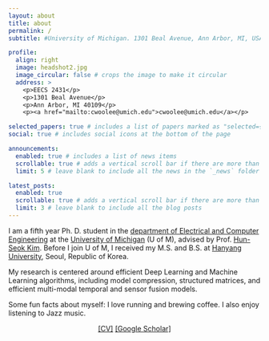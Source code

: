 ```yaml
---
layout: about
title: about
permalink: /
subtitle: #University of Michigan. 1301 Beal Avenue, Ann Arbor, MI, USA. 

profile:
  align: right
  image: headshot2.jpg
  image_circular: false # crops the image to make it circular
  address: >
    <p>EECS 2431</p>
    <p>1301 Beal Avenue</p>
    <p>Ann Arbor, MI 40109</p>
    <p><a href="mailto:cwoolee@umich.edu">cwoolee@umich.edu</a></p>

selected_papers: true # includes a list of papers marked as "selected={true}"
social: true # includes social icons at the bottom of the page

announcements:
  enabled: true # includes a list of news items
  scrollable: true # adds a vertical scroll bar if there are more than 3 news items
  limit: 5 # leave blank to include all the news in the `_news` folder

latest_posts:
  enabled: true
  scrollable: true # adds a vertical scroll bar if there are more than 3 new posts items
  limit: 3 # leave blank to include all the blog posts
---
```


I am a fifth year Ph. D. student in the [department of Electrical and Computer Engineering](http://ece.engin.umich.edu) at the [University of Michigan](https://umich.edu) (U of M), advised by Prof. [Hun-Seok Kim](https://kim.engin.umich.edu). Before I join U of M, I received my M.S. and B.S. at [Hanyang University](https://www.hanyang.ac.kr/web/eng), Seoul, Republic of Korea.

My research is centered around efficient Deep Learning and Machine Learning algorithms, including model compression, structured matrices, and efficient multi-modal temporal and sensor fusion models. 


Some fun facts about myself: I love running and brewing coffee. I also enjoy listening to Jazz music. 




<p style="text-align:center;"> 
    <a href="https://changwoolee.github.io/assets/pdf/CV_CL.pdf">[CV]</a>  <a href="https://scholar.google.com/citations?hl=en&user=Do2NTNsAAAAJ&view_op=list_works&sortby=pubdate">[Google Scholar]</a>
</p>

